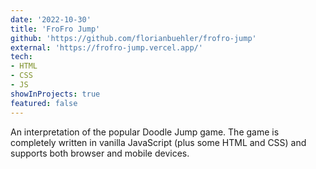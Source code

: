 ```yaml
---
date: '2022-10-30'
title: 'FroFro Jump'
github: 'https://github.com/florianbuehler/frofro-jump'
external: 'https://frofro-jump.vercel.app/'
tech:
- HTML
- CSS
- JS
showInProjects: true
featured: false
---
```


An interpretation of the popular Doodle Jump game. The game is completely written in vanilla JavaScript (plus some HTML and CSS) and supports both browser and mobile devices.
